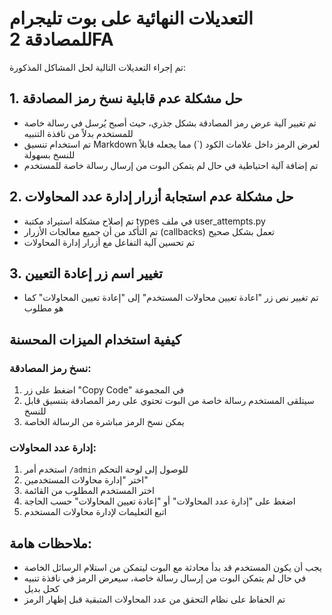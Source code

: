 # التعديلات النهائية على بوت تليجرام للمصادقة 2FA

تم إجراء التعديلات التالية لحل المشاكل المذكورة:

## 1. حل مشكلة عدم قابلية نسخ رمز المصادقة

- تم تغيير آلية عرض رمز المصادقة بشكل جذري، حيث أصبح يُرسل في رسالة خاصة للمستخدم بدلاً من نافذة التنبيه
- تم استخدام تنسيق Markdown لعرض الرمز داخل علامات الكود (`) مما يجعله قابلاً للنسخ بسهولة
- تم إضافة آلية احتياطية في حال لم يتمكن البوت من إرسال رسالة خاصة للمستخدم

## 2. حل مشكلة عدم استجابة أزرار إدارة عدد المحاولات

- تم إصلاح مشكلة استيراد مكتبة types في ملف user_attempts.py
- تم التأكد من أن جميع معالجات الأزرار (callbacks) تعمل بشكل صحيح
- تم تحسين آلية التفاعل مع أزرار إدارة المحاولات

## 3. تغيير اسم زر إعادة التعيين

- تم تغيير نص زر "اعادة تعيين محاولات المستخدم" إلى "إعادة تعيين المحاولات" كما هو مطلوب

## كيفية استخدام الميزات المحسنة

### نسخ رمز المصادقة:

1. اضغط على زر "Copy Code" في المجموعة
2. سيتلقى المستخدم رسالة خاصة من البوت تحتوي على رمز المصادقة بتنسيق قابل للنسخ
3. يمكن نسخ الرمز مباشرة من الرسالة الخاصة

### إدارة عدد المحاولات:

1. استخدم أمر `/admin` للوصول إلى لوحة التحكم
2. اختر "إدارة محاولات المستخدمين"
3. اختر المستخدم المطلوب من القائمة
4. اضغط على "إدارة عدد المحاولات" أو "إعادة تعيين المحاولات" حسب الحاجة
5. اتبع التعليمات لإدارة محاولات المستخدم

## ملاحظات هامة:

- يجب أن يكون المستخدم قد بدأ محادثة مع البوت ليتمكن من استلام الرسائل الخاصة
- في حال لم يتمكن البوت من إرسال رسالة خاصة، سيعرض الرمز في نافذة تنبيه كحل بديل
- تم الحفاظ على نظام التحقق من عدد المحاولات المتبقية قبل إظهار الرمز
